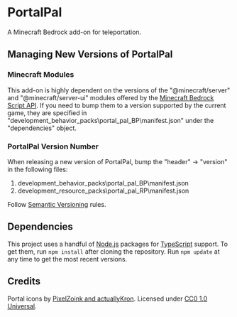 # PortalPal

A Minecraft Bedrock add-on for teleportation.

## Managing New Versions of PortalPal

### Minecraft Modules

This add-on is highly dependent on the versions of the "@minecraft/server" and "@minecraft/server-ui" modules offered by the [Minecraft Bedrock Script API](https://learn.microsoft.com/en-us/minecraft/creator/scriptapi/?view=minecraft-bedrock-experimental). If you need to bump them to a version supported by the current game, they are specified in "development_behavior_packs\portal_pal_BP\manifest.json" under the "dependencies" object.

### PortalPal Version Number

When releasing a new version of PortalPal, bump the "header" -> "version" in the following files:

1.  development_behavior_packs\portal_pal_BP\manifest.json
2.  development_resource_packs\portal_pal_RP\manifest.json

Follow [Semantic Versioning](https://semver.org/) rules.

## Dependencies

This project uses a handful of [Node.js](https://nodejs.org/en) packages for [TypeScript](https://www.typescriptlang.org/) support. To get them, run `npm install` after cloning the repository. Run `npm update` at any time to get the most recent versions.

## Credits

Portal icons by [PixelZoink and actuallyKron](https://actuallykron.itch.io/32x32-2d-portal-asset-pack). Licensed under [CC0 1.0 Universal](https://creativecommons.org/publicdomain/zero/1.0/).
